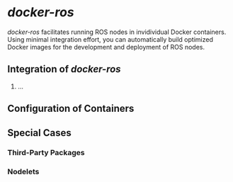 # *docker-ros*

*docker-ros* facilitates running ROS nodes in invidividual Docker containers. Using minimal integration effort, you can automatically build optimized Docker images for the development and deployment of ROS nodes.

## Integration of *docker-ros*

1. ...

## Configuration of Containers

## Special Cases

### Third-Party Packages

### Nodelets
